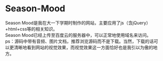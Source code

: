 # Season-Mood   
Season Mood是我在大一下学期时制作的网站，主要应用了js（含jQuery）+html+css等的相关知识。  
Season Mood已经上传至百度云的服务器中，可以正常地使用域名来访问。  
ps：源码中带有音频、图片文档，推荐浏览源码而不是下载。当然，下载的话可以更清晰地看到网站的视觉效果，而视觉效果这一方面恰好也是我引以为傲的地方。
